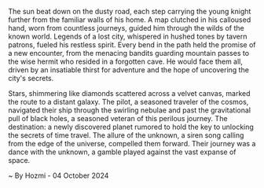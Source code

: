 
The sun beat down on the dusty road, each step carrying the young knight further from the familiar walls of his home. A map clutched in his calloused hand, worn from countless journeys, guided him through the wilds of the known world. Legends of a lost city, whispered in hushed tones by tavern patrons, fueled his restless spirit. Every bend in the path held the promise of a new encounter, from the menacing bandits guarding mountain passes to the wise hermit who resided in a forgotten cave. He would face them all, driven by an insatiable thirst for adventure and the hope of uncovering the city's secrets.

Stars, shimmering like diamonds scattered across a velvet canvas, marked the route to a distant galaxy. The pilot, a seasoned traveler of the cosmos, navigated their ship through the swirling nebulae and past the gravitational pull of black holes, a seasoned veteran of this perilous journey. The destination: a newly discovered planet rumored to hold the key to unlocking the secrets of time travel. The allure of the unknown, a siren song calling from the edge of the universe, compelled them forward. Their journey was a dance with the unknown, a gamble played against the vast expanse of space.  

~ By Hozmi - 04 October 2024
